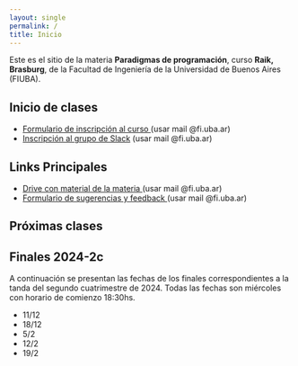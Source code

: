```yaml
---
layout: single
permalink: /
title: Inicio
---
```


Este es el sitio de la materia **Paradigmas de programación**, curso **<span id="sorted-names">Raik, Brasburg</span>**, de la Facultad de Ingeniería de la Universidad de Buenos Aires (FIUBA).

## Inicio de clases

- <a target="_blanck" href="{{site.data.info.inscripcion}}"> Formulario de inscripción al curso </a> (usar mail @fi.uba.ar)
- <a href="{{site.data.info.slack}}" target="_blanck">Inscripción al grupo de Slack</a> (usar mail @fi.uba.ar)

## Links Principales

- <a target="_blanck" href="{{site.data.info.material}}"> Drive con material de la materia </a> (usar mail @fi.uba.ar)
- <a target="_blanck" href="{{site.data.info.sugerencias}}"> Formulario de sugerencias y feedback </a> (usar mail @fi.uba.ar)

## Próximas clases

<div id="proximas-clases"></div>

## Finales 2024-2c
A continuación se presentan las fechas de los finales correspondientes a la tanda del segundo cuatrimestre de 2024. Todas las fechas son miércoles con horario de comienzo 18:30hs.
- 11/12
- 18/12
- 5/2
- 12/2
- 19/2

<!-- JS -->
<script src="{{ '/assets/js/proximasClases.js' | relative_url }}"></script>
<script src="{{ '/assets/js/ordenarNombres.js' | relative_url }}"></script>
